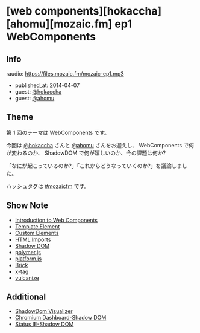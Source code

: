 # [web components][hokaccha][ahomu][mozaic.fm] ep1 WebComponents

## Info

raudio: https://files.mozaic.fm/mozaic-ep1.mp3

- published_at: 2014-04-07
- guest: [@hokaccha](https://twitter.com/hokaccha)
- guest: [@ahomu](https://twitter.com/ahomu)


## Theme

第 1 回のテーマは WebComponents です。

今回は [@hokaccha](https://twitter.com/hokaccha) さんと [@ahomu](https://twitter.com/ahomu) さんをお迎えし、 WebComponents で何が変わるのか、 ShadowDOM で何が嬉しいのか、今の課題は何か?

「なにが起こっているのか?」「これからどうなっていくのか?」を議論しました。

ハッシュタグは [#mozaicfm](https://twitter.com/search?q=mozaicfm&src=hash) です。


## Show Note

- [Introduction to Web Components](http://t.umblr.com/redirect?z=http%3A%2F%2Fw3c.github.io%2Fwebcomponents%2Fexplainer%2F&t=ZGVjZTNlNDE4NGYwZWQ0ODBlYmYyZjAzNzI5ZTcxNzBlZjJlM2YxYyxqTmxRYWszeA%3D%3D)
- [Template Element](http://t.umblr.com/redirect?z=http%3A%2F%2Fwww.whatwg.org%2Fspecs%2Fweb-apps%2Fcurrent-work%2Fmultipage%2Fscripting-1.html%23the-template-element&t=NDk1NjBhOWJmNzI2MDZmZmJhNDVhYTAwZDU5Y2IzMzk3ZTU1YmNmZCxqTmxRYWszeA%3D%3D)
- [Custom Elements](http://t.umblr.com/redirect?z=http%3A%2F%2Fw3c.github.io%2Fwebcomponents%2Fspec%2Fcustom%2Findex.html&t=OTFhMzg5YTMyOGZiNzM4YjcxY2Q3NDM5ZDQzZTg4YjhiMDA1Mjc4OSxqTmxRYWszeA%3D%3D)
- [HTML Imports](http://t.umblr.com/redirect?z=http%3A%2F%2Fw3c.github.io%2Fwebcomponents%2Fspec%2Fimports%2Findex.html&t=YjhmOGNlYmI2MTY5ZTNjNjgxZjJlNmJmNTA2NzA4OTg5M2FiYzMyZSxqTmxRYWszeA%3D%3D)
- [Shadow DOM](http://t.umblr.com/redirect?z=http%3A%2F%2Fw3c.github.io%2Fwebcomponents%2Fspec%2Fshadow%2Findex.html&t=MGExMTU3MmQ3ODhmZDhlODFmZjk4NDY1ZjA2ZTU0YTUxYjE0OTE5ZixqTmxRYWszeA%3D%3D)
- [polymer.js](http://t.umblr.com/redirect?z=http%3A%2F%2Fwww.polymer-project.org%2F&t=ZmU1NGMxMmU3MmYyMDlkOTJhYjBhMWM4OWJjN2FlNDU4ZDZhOWNiZCxqTmxRYWszeA%3D%3D)
- [platform.js](http://t.umblr.com/redirect?z=https%3A%2F%2Fgithub.com%2Fpolymer%2Fplatform&t=MmJjZGJjMGNjM2UwMzdlYWU4OTNhMDRmYzYyOTFkYjhhOWQ4OGI4ZSxqTmxRYWszeA%3D%3D)
- [Brick](http://t.umblr.com/redirect?z=http%3A%2F%2Fmozilla.github.io%2Fbrick%2Findex.html&t=MzQ4ZjVhNjgyY2QwOTM4ODBkNzZhM2I5MDI3YmI2MWE2MTY1ZDA5NyxqTmxRYWszeA%3D%3D)
- [x-tag](http://t.umblr.com/redirect?z=http%3A%2F%2Fx-tags.org&t=OTliMzRlY2IxNDgwZWI3Y2ExMzgwMjUyOWQ5NGZiOTQ5ODcyMTAzZCxqTmxRYWszeA%3D%3D)
- [vulcanize](http://t.umblr.com/redirect?z=https%3A%2F%2Fgithub.com%2FPolymer%2Fvulcanize&t=NWYyM2YxNWFlZGZjN2Q1MThhYzkwMzE2MTVkOTZmODgwMTU4OGFlYixqTmxRYWszeA%3D%3D)


## Additional

- [ShadowDom Visualizer](http://t.umblr.com/redirect?z=http%3A%2F%2Fhtml5-demos.appspot.com%2Fshadowdom-visualizer&t=OGRlOTc5NDY2YTVjNDY1MWMwN2UwZDFkYjQ3MzM0MmIzNTkxMDhmZixqTmxRYWszeA%3D%3D)
- [Chromium Dashboard-Shadow DOM](http://t.umblr.com/redirect?z=http%3A%2F%2Fwww.chromestatus.com%2Ffeatures%2F4507242028072960&t=ODA4YmZiNTE0Yjc0OWNjOWQ4MWUwZWI3ZDhiNzEwYTNmMWYwYWQ2NCxqTmxRYWszeA%3D%3D)
- [Status IE-Shadow DOM](http://t.umblr.com/redirect?z=http%3A%2F%2Fstatus.modern.ie%2Fshadowdomunprefixed&t=MWM2ZjVjOGJlODIzZjM5MGNlYzRjYzkzZjYwZTRjMjJiOGVmMWRjYixqTmxRYWszeA%3D%3D)
